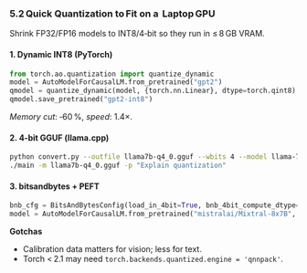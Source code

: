 ### 5.2 Quick Quantization to Fit on a  Laptop GPU

Shrink FP32/FP16 models to INT8/4‑bit so they run in ≤ 8 GB VRAM.

#### 1. Dynamic INT8 (PyTorch)

```python
from torch.ao.quantization import quantize_dynamic
model = AutoModelForCausalLM.from_pretrained("gpt2")
qmodel = quantize_dynamic(model, {torch.nn.Linear}, dtype=torch.qint8)
qmodel.save_pretrained("gpt2‑int8")
```

*Memory cut*: ‑60 %, *speed*: 1.4×.

#### 2. 4‑bit GGUF (llama.cpp)

```bash
python convert.py --outfile llama7b-q4_0.gguf --wbits 4 --model llama-7b
./main -m llama7b-q4_0.gguf -p "Explain quantization"
```

#### 3. bitsandbytes + PEFT

```python
bnb_cfg = BitsAndBytesConfig(load_in_4bit=True, bnb_4bit_compute_dtype=torch.float16)
model = AutoModelForCausalLM.from_pretrained("mistralai/Mixtral-8x7B", quantization_config=bnb_cfg)
```

**Gotchas**  

* Calibration data matters for vision; less for text.  
* Torch < 2.1 may need `torch.backends.quantized.engine = 'qnnpack'`.